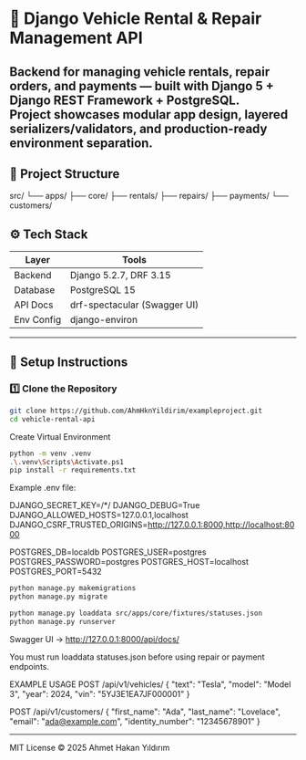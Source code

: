 # 🚗 Django Vehicle Rental & Repair Management API
Backend for managing **vehicle rentals, repair orders, and payments** — built with **Django 5 + Django REST Framework + PostgreSQL**.  
Project showcases modular app design, layered serializers/validators, and production-ready environment separation.
---

## 🧩 Project Structure
src/
└── apps/
├── core/
├── rentals/
├── repairs/
├── payments/
└── customers/

## ⚙️ Tech Stack

| Layer       | Tools                              |
|--------------|------------------------------------|
| Backend      | Django 5.2.7, DRF 3.15             |
| Database     | PostgreSQL 15                      |
| API Docs     | drf-spectacular (Swagger UI)       |
| Env Config   | django-environ                     |

---

## 🚀 Setup Instructions

### 1️⃣ Clone the Repository
```bash
git clone https://github.com/AhmHknYildirim/exampleproject.git
cd vehicle-rental-api
```

Create Virtual Environment
```bash
python -m venv .venv
.\.venv\Scripts\Activate.ps1
pip install -r requirements.txt
```
Example .env file:

DJANGO_SECRET_KEY=/*/
DJANGO_DEBUG=True
DJANGO_ALLOWED_HOSTS=127.0.0.1,localhost
DJANGO_CSRF_TRUSTED_ORIGINS=http://127.0.0.1:8000,http://localhost:8000

POSTGRES_DB=localdb
POSTGRES_USER=postgres
POSTGRES_PASSWORD=postgres
POSTGRES_HOST=localhost
POSTGRES_PORT=5432

```bash
python manage.py makemigrations
python manage.py migrate

python manage.py loaddata src/apps/core/fixtures/statuses.json
python manage.py runserver
```
Swagger UI → http://127.0.0.1:8000/api/docs/

You must run loaddata statuses.json before using repair or payment endpoints.

EXAMPLE USAGE
POST /api/v1/vehicles/
{
  "text": "Tesla",
  "model": "Model 3",
  "year": 2024,
  "vin": "5YJ3E1EA7JF000001"
}

POST /api/v1/customers/
{
  "first_name": "Ada",
  "last_name": "Lovelace",
  "email": "ada@example.com",
  "identity_number": "12345678901"
}

---
MIT License © 2025 Ahmet Hakan Yıldırım